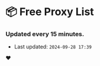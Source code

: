 # :package: Free Proxy List
### Updated every 15 minutes.

- Last updated: `2024-09-28 17:39`

:heart:
